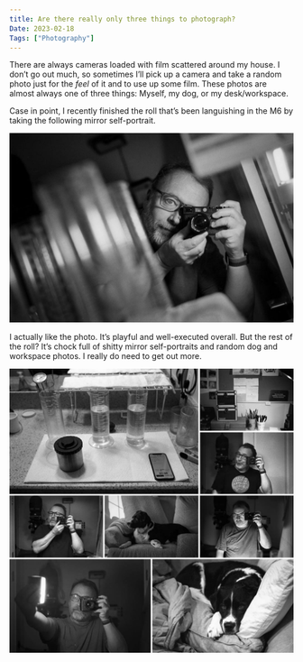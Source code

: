 ```yaml
---
title: Are there really only three things to photograph?
Date: 2023-02-18
Tags: ["Photography"]
---
```


There are always cameras loaded with film scattered around my house. I don’t go out much, so sometimes I’ll pick up a camera and take a random photo just for the _feel_ of it and to use up some film. These photos are almost always one of three things: Myself, my dog, or my desk/workspace.

Case in point, I recently finished the roll that’s been languishing in the M6 by taking the following mirror self-portrait.

![Self-portrait in mirror. Leica M6/50mm Summilux/HP5](_selfie.jpg)

I actually like the photo. It’s playful and well-executed overall. But the rest of the roll? It’s chock full of shitty mirror self-portraits and random dog and workspace photos. I really do need to get out more.

![](_photos.jpg)

